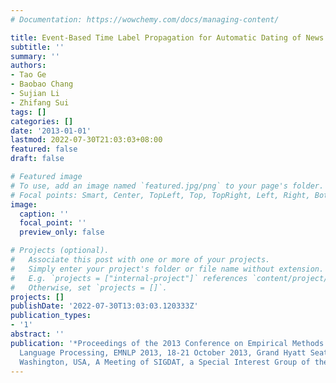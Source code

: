 ```yaml
---
# Documentation: https://wowchemy.com/docs/managing-content/

title: Event-Based Time Label Propagation for Automatic Dating of News Articles
subtitle: ''
summary: ''
authors:
- Tao Ge
- Baobao Chang
- Sujian Li
- Zhifang Sui
tags: []
categories: []
date: '2013-01-01'
lastmod: 2022-07-30T21:03:03+08:00
featured: false
draft: false

# Featured image
# To use, add an image named `featured.jpg/png` to your page's folder.
# Focal points: Smart, Center, TopLeft, Top, TopRight, Left, Right, BottomLeft, Bottom, BottomRight.
image:
  caption: ''
  focal_point: ''
  preview_only: false

# Projects (optional).
#   Associate this post with one or more of your projects.
#   Simply enter your project's folder or file name without extension.
#   E.g. `projects = ["internal-project"]` references `content/project/deep-learning/index.md`.
#   Otherwise, set `projects = []`.
projects: []
publishDate: '2022-07-30T13:03:03.120333Z'
publication_types:
- '1'
abstract: ''
publication: '*Proceedings of the 2013 Conference on Empirical Methods in Natural
  Language Processing, EMNLP 2013, 18-21 October 2013, Grand Hyatt Seattle, Seattle,
  Washington, USA, A Meeting of SIGDAT, a Special Interest Group of the ACL*'
---
```

